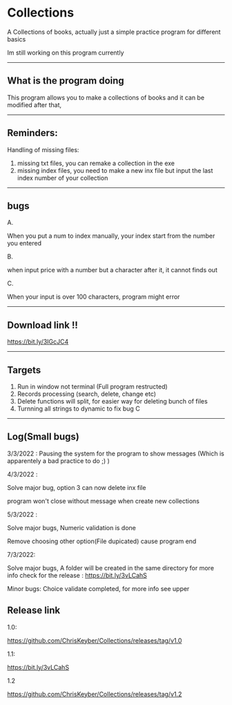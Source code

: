 # Collections
A Collections of books, actually just a simple practice program for different basics


Im still working on this program currently

-------------------------------------------------------------------------------------------------


What is the program doing
--------------------------
This program allows you to make a collections of books and it can be modified after that,


-------------------------------------------------------------------------------------------------


Reminders:
-------------------

Handling of missing files:
1. missing txt files, you can remake a collection in the exe
2. missing index files, you need to make a new inx file but input the last index number of your collection

-------------------------------------------------------------------------------------------------
bugs
----



A.


When you put a num to index manually, your index start from the number you entered

B.


when input price with a number but a character after it, it cannot finds out

C.

When your input is over 100 characters, program might error

-------------------------------------------------------------------------------------------------


Download link !!
-----------------

https://bit.ly/3IGcJC4


-------------------------------------------------------------------------------------------------


Targets
---------
1. Run in window not terminal (Full program restructed)
2. Records processing (search, delete, change etc)
3. Delete functions will split, for easier way for deleting bunch of files 
4. Turnning all strings to dynamic to fix bug C




-------------------------------------------------------------------------------------------------


Log(Small bugs)
----
3/3/2022 : Pausing the system for the program to show messages (Which is apparentely a bad practice to do ;) )


4/3/2022 : 


Solve major bug, option 3 can now delete inx file 


program won't close without message when create new collections

5/3/2022 :

Solve major bugs, Numeric validation is done


Remove choosing other option(File dupicated) cause program end

7/3/2022:

Solve major bugs, A folder will be created in the same directory for more info check for the release : https://bit.ly/3vLCahS


Minor bugs: Choice validate completed, for more info see upper

Release link
------------
1.0:

https://github.com/ChrisKeyber/Collections/releases/tag/v1.0

1.1:

https://bit.ly/3vLCahS

1.2


https://github.com/ChrisKeyber/Collections/releases/tag/v1.2
